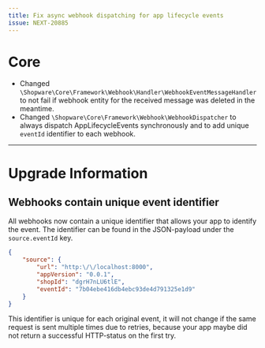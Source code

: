 ```yaml
---
title: Fix async webhook dispatching for app lifecycle events
issue: NEXT-20885
---
```

# Core
* Changed `\Shopware\Core\Framework\Webhook\Handler\WebhookEventMessageHandler` to not fail if webhook entity for the received message was deleted in the meantime.
* Changed `\Shopware\Core\Framework\Webhook\WebhookDispatcher` to always dispatch AppLifecycleEvents synchronously and to add unique `eventId` identifier to each webhook.
___
# Upgrade Information
## Webhooks contain unique event identifier
All webhooks now contain a unique identifier that allows your app to identify the event.
The identifier can be found in the JSON-payload under the `source.eventId` key.

```json
{
    "source": {
        "url": "http:\/\/localhost:8000",
        "appVersion": "0.0.1",
        "shopId": "dgrH7nLU6tlE",
        "eventId": "7b04ebe416db4ebc93de4d791325e1d9"
    }
}

```
This identifier is unique for each original event, it will not change if the same request is sent multiple times due to retries, 
because your app maybe did not return a successful HTTP-status on the first try.
